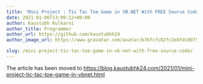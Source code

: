 ```yaml
---
title: 'Mini Project : Tic Tac Toe Game in VB.NET With FREE Source Code'
date: 2021-01-06T13:09:12+00:00
author: Kaustubh Kulkarni
author_title: Programmer
author_url: https://github.com/kaustubhk24
author_image_url: https://www.gravatar.com/avatar/b76fcfc82fc2e8fdc8075636f1735f61?s=200

slug: /mini-project-tic-tac-toe-game-in-vb-net-with-free-source-code/
---
```

The article has been moved to https://blog.kaustubhk24.com/2021/01/mini-project-tic-tac-toe-game-in-vbnet.html